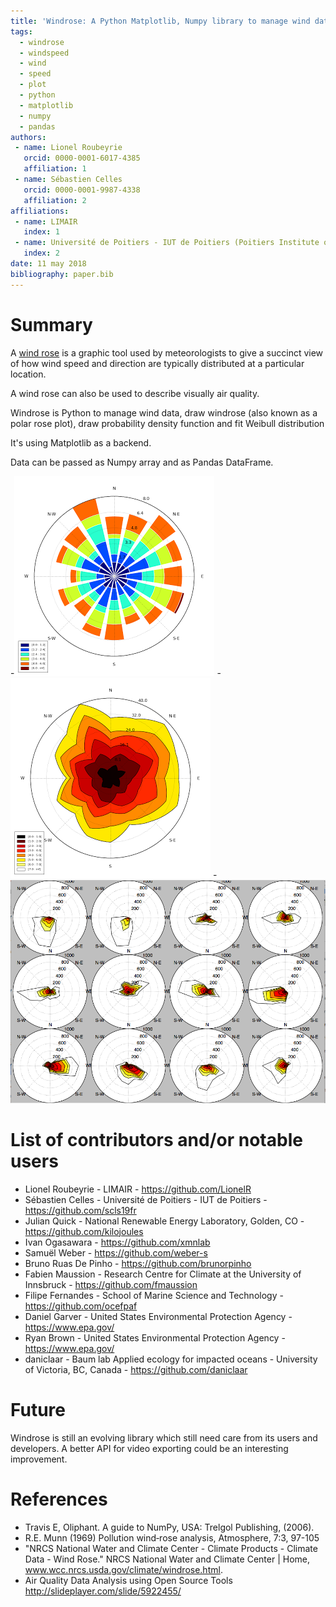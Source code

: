 ```yaml
---
title: 'Windrose: A Python Matplotlib, Numpy library to manage wind data, draw windrose (also known as a polar rose plot), draw probability density function and fit Weibull distribution'
tags:
  - windrose
  - windspeed
  - wind
  - speed
  - plot
  - python
  - matplotlib
  - numpy
  - pandas
authors:
 - name: Lionel Roubeyrie
   orcid: 0000-0001-6017-4385
   affiliation: 1
 - name: Sébastien Celles
   orcid: 0000-0001-9987-4338
   affiliation: 2
affiliations:
 - name: LIMAIR
   index: 1
 - name: Université de Poitiers - IUT de Poitiers (Poitiers Institute of Technology)
   index: 2
date: 11 may 2018
bibliography: paper.bib
---
```


# Summary

A [wind rose](https://en.wikipedia.org/wiki/Wind_rose) is a graphic tool used by meteorologists to give a succinct view of how wind speed and direction are typically distributed at a particular location.

A wind rose can also be used to describe visually air quality.

Windrose is Python to manage wind data, draw windrose 
(also known as a polar rose plot), draw probability density function and fit Weibull distribution

It's using Matplotlib as a backend.

Data can be passed as Numpy array and as Pandas DataFrame.

-![Windrose (bar) example](docs/screenshots/bar.png)
-![Windrose (contourf-contour) example](docs/screenshots/contourf-contour.png)
-![Windrose subplots](docs/screenshots/subplots.png)

# List of contributors and/or notable users
* Lionel Roubeyrie - LIMAIR - https://github.com/LionelR
* Sébastien Celles - Université de Poitiers - IUT de Poitiers - https://github.com/scls19fr
* Julian Quick - National Renewable Energy Laboratory, Golden, CO - https://github.com/kilojoules
* Ivan Ogasawara - https://github.com/xmnlab
* Samuël Weber - https://github.com/weber-s
* Bruno Ruas De Pinho - https://github.com/brunorpinho
* Fabien Maussion - Research Centre for Climate at the University of Innsbruck - https://github.com/fmaussion
* Filipe Fernandes - School of Marine Science and Technology - https://github.com/ocefpaf
* Daniel Garver - United States Environmental Protection Agency - https://www.epa.gov/
* Ryan Brown - United States Environmental Protection Agency - https://www.epa.gov/
* daniclaar - Baum lab Applied ecology for impacted oceans - University of Victoria, BC, Canada - https://github.com/daniclaar

# Future
Windrose is still an evolving library which still need care from its users and developers. A better API for video exporting could be an interesting improvement.


# References
* Travis E, Oliphant. A guide to NumPy, USA: Trelgol Publishing, (2006).
* R.E. Munn (1969) Pollution wind‐rose analysis, Atmosphere, 7:3, 97-105
* "NRCS National Water and Climate Center - Climate Products - Climate Data - Wind Rose." NRCS National Water and Climate Center | Home, www.wcc.nrcs.usda.gov/climate/windrose.html.
* Air Quality Data Analysis using Open Source Tools http://slideplayer.com/slide/5922455/
